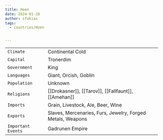 ```yaml
---
title: Hoen
date: 2024-01-28
author: sfakias
tags:
  - countries/Hoen


---
```

| | |
| --- | --- |
| `Climate` | Continental Cold |
| `Capital` | Tronerdim |
| `Government` | King |
| `Languages` | Giant, Orcish, Goblin |
| `Population` | Unknown |
| `Religions` | [[Drokasner]], [[Tarov]], [[Fallfaunt]], [[Amehan]] |
| `Imports` | Grain, Livestock, Ale, Beer, Wine |
| `Exports` | Slaves, Mercenaries, Furs, Jewelry, Forged Metals, Weapons |
| `Important Events` | Gadrunen Empire |
